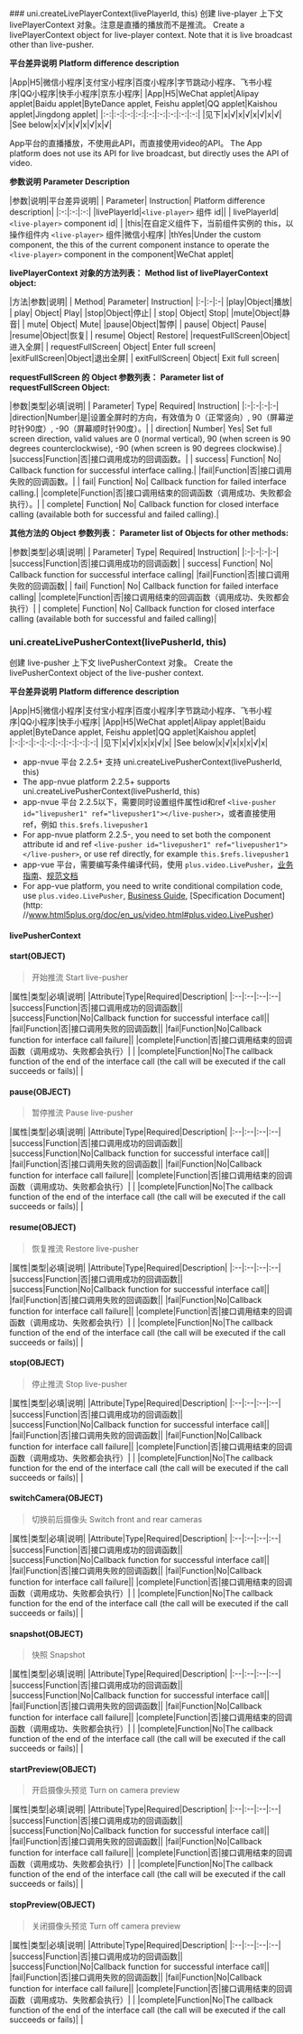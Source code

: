 <md-translatedByGoogle />
### uni.createLivePlayerContext(livePlayerId, this)
创建 live-player 上下文 livePlayerContext 对象。注意是直播的播放而不是推流。
Create a livePlayerContext object for live-player context. Note that it is live broadcast other than live-pusher.

**平台差异说明**
**Platform difference description**

|App|H5|微信小程序|支付宝小程序|百度小程序|字节跳动小程序、飞书小程序|QQ小程序|快手小程序|京东小程序|
|App|H5|WeChat applet|Alipay applet|Baidu applet|ByteDance applet, Feishu applet|QQ applet|Kaishou applet|Jingdong applet|
|:-:|:-:|:-:|:-:|:-:|:-:|:-:|:-:|:-:|
|见下|x|√|x|√|x|√|x|√|
|See below|x|√|x|√|x|√|x|√|

App平台的直播播放，不使用此API，而直接使用video的API。
The App platform does not use its API for live broadcast, but directly uses the API of video.

**参数说明**
**Parameter Description**

|参数|说明|平台差异说明|
| Parameter| Instruction| Platform difference description|
|:-:|:-:|:-:|
|livePlayerId|``<live-player>`` 组件 id||
| livePlayerId| `<live-player>` component id| |
|this|在自定义组件下，当前组件实例的 this，以操作组件内 ``<live-player>`` 组件|微信小程序|
|thYes|Under the custom component, the this of the current component instance to operate the ``<live-player>`` component in the component|WeChat applet|

**livePlayerContext 对象的方法列表：**
**Method list of livePlayerContext object:**

|方法|参数|说明|
| Method| Parameter| Instruction|
|:-|:-|:-|
|play|Object|播放|
| play| Object| Play|
|stop|Object|停止|
| stop| Object| Stop|
|mute|Object|静音|
| mute| Object| Mute|
|pause|Object|暂停|
| pause| Object| Pause|
|resume|Object|恢复|
| resume| Object| Restore|
|requestFullScreen|Object|进入全屏|
| requestFullScreen| Object| Enter full screen|
|exitFullScreen|Object|退出全屏|
| exitFullScreen| Object| Exit full screen|

**requestFullScreen 的 Object 参数列表：**
**Parameter list of requestFullScreen Object:**

|参数|类型|必填|说明|
| Parameter| Type| Required| Instruction|
|:-|:-|:-|:-|
|direction|Number|是|设置全屏时的方向，有效值为 0（正常竖向）, 90（屏幕逆时针90度）, -90（屏幕顺时针90度）。|
| direction| Number| Yes| Set full screen direction, valid values are 0 (normal vertical), 90 (when screen is 90 degrees counterclockwise), -90 (when screen is 90 degrees clockwise).|
|success|Function|否|接口调用成功的回调函数。|
| success| Function| No| Callback function for successful interface calling.|
|fail|Function|否|接口调用失败的回调函数。|
| fail| Function| No| Callback function for failed interface calling.|
|complete|Function|否|接口调用结束的回调函数（调用成功、失败都会执行）。|
| complete| Function| No| Callback function for closed interface calling (available both for successful and failed calling).|

**其他方法的 Object 参数列表：**
**Parameter list of Objects for other methods:**

|参数|类型|必填|说明|
| Parameter| Type| Required| Instruction|
|:-|:-|:-|:-|
|success|Function|否|接口调用成功的回调函数|
| success| Function| No| Callback function for successful interface calling|
|fail|Function|否|接口调用失败的回调函数|
| fail| Function| No| Callback function for failed interface calling|
|complete|Function|否|接口调用结束的回调函数（调用成功、失败都会执行）|
| complete| Function| No| Callback function for closed interface calling (available both for successful and failed calling)|



### uni.createLivePusherContext(livePusherId, this)
创建 live-pusher 上下文 livePusherContext 对象。
Create the livePusherContext object of the live-pusher context.

**平台差异说明**
**Platform difference description**

|App|H5|微信小程序|支付宝小程序|百度小程序|字节跳动小程序、飞书小程序|QQ小程序|快手小程序|
|App|H5|WeChat applet|Alipay applet|Baidu applet|ByteDance applet, Feishu applet|QQ applet|Kaishou applet|
|:-:|:-:|:-:|:-:|:-:|:-:|:-:|:-:|
|见下|x|√|x|x|x|√|x|
|See below|x|√|x|x|x|√|x|

- app-nvue 平台 2.2.5+ 支持 uni.createLivePusherContext(livePusherId, this)
- The app-nvue platform 2.2.5+ supports uni.createLivePusherContext(livePusherId, this)
- app-nvue 平台 2.2.5以下，需要同时设置组件属性id和ref ``<live-pusher id="livepusher1" ref="livepusher1"></live-pusher>``，或者直接使用 ref，例如 ``this.$refs.livepusher1``
- For app-nvue platform 2.2.5-, you need to set both the component attribute id and ref `<live-pusher id="livepusher1" ref="livepusher1"></live-pusher>`, or use ref directly, for example `this.$refs.livepusher1`
- app-vue 平台，需要编写条件编译代码，使用 `plus.video.LivePusher`，[业务指南](https://ask.dcloud.net.cn/article/13416)、[规范文档](http://www.html5plus.org/doc/zh_cn/video.html#plus.video.LivePusher)
- For app-vue platform, you need to write conditional compilation code, use `plus.video.LivePusher`, [Business Guide](https://ask.dcloud.net.cn/article/13416), [Specification Document](http: //www.html5plus.org/doc/en_us/video.html#plus.video.LivePusher)

#### livePusherContext
#### start(OBJECT)
> 开始推流
> Start live-pusher

|属性|类型|必填|说明|
|Attribute|Type|Required|Description|
|:--|:--|:--|:--|
|success|Function|否|接口调用成功的回调函数||
|success|Function|No|Callback function for successful interface call||
|fail|Function|否|接口调用失败的回调函数||
|fail|Function|No|Callback function for interface call failure||
|complete|Function|否|接口调用结束的回调函数（调用成功、失败都会执行）|&nbsp;|
|complete|Function|No|The callback function of the end of the interface call (the call will be executed if the call succeeds or fails)|&nbsp;|

#### pause(OBJECT)
> 暂停推流
> Pause live-pusher

|属性|类型|必填|说明|
|Attribute|Type|Required|Description|
|:--|:--|:--|:--|
|success|Function|否|接口调用成功的回调函数||
|success|Function|No|Callback function for successful interface call||
|fail|Function|否|接口调用失败的回调函数||
|fail|Function|No|Callback function for interface call failure||
|complete|Function|否|接口调用结束的回调函数（调用成功、失败都会执行）|&nbsp;|
|complete|Function|No|The callback function of the end of the interface call (the call will be executed if the call succeeds or fails)|&nbsp;|

#### resume(OBJECT)
> 恢复推流
> Restore live-pusher

|属性|类型|必填|说明|
|Attribute|Type|Required|Description|
|:--|:--|:--|:--|
|success|Function|否|接口调用成功的回调函数||
|success|Function|No|Callback function for successful interface call||
|fail|Function|否|接口调用失败的回调函数||
|fail|Function|No|Callback function for interface call failure||
|complete|Function|否|接口调用结束的回调函数（调用成功、失败都会执行）|&nbsp;|
|complete|Function|No|The callback function of the end of the interface call (the call will be executed if the call succeeds or fails)|&nbsp;|


#### stop(OBJECT)
> 停止推流
> Stop live-pusher

|属性|类型|必填|说明|
|Attribute|Type|Required|Description|
|:--|:--|:--|:--|
|success|Function|否|接口调用成功的回调函数||
|success|Function|No|Callback function for successful interface call||
|fail|Function|否|接口调用失败的回调函数||
|fail|Function|No|Callback function for interface call failure||
|complete|Function|否|接口调用结束的回调函数（调用成功、失败都会执行）|&nbsp;|
|complete|Function|No|The callback function for the end of the interface call (the call will be executed if the call succeeds or fails)|&nbsp;|

#### switchCamera(OBJECT)
> 切换前后摄像头
> Switch front and rear cameras

|属性|类型|必填|说明|
|Attribute|Type|Required|Description|
|:--|:--|:--|:--|
|success|Function|否|接口调用成功的回调函数||
|success|Function|No|Callback function for successful interface call||
|fail|Function|否|接口调用失败的回调函数||
|fail|Function|No|Callback function for interface call failure||
|complete|Function|否|接口调用结束的回调函数（调用成功、失败都会执行）|&nbsp;|
|complete|Function|No|The callback function for the end of the interface call (the call will be executed if the call succeeds or fails)|&nbsp;|

#### snapshot(OBJECT)
> 快照
> Snapshot

|属性|类型|必填|说明|
|Attribute|Type|Required|Description|
|:--|:--|:--|:--|
|success|Function|否|接口调用成功的回调函数||
|success|Function|No|Callback function for successful interface call||
|fail|Function|否|接口调用失败的回调函数||
|fail|Function|No|Callback function for interface call failure||
|complete|Function|否|接口调用结束的回调函数（调用成功、失败都会执行）|&nbsp;|
|complete|Function|No|The callback function of the end of the interface call (the call will be executed if the call succeeds or fails)|&nbsp;|

#### startPreview(OBJECT)
> 开启摄像头预览
> Turn on camera preview

|属性|类型|必填|说明|
|Attribute|Type|Required|Description|
|:--|:--|:--|:--|
|success|Function|否|接口调用成功的回调函数||
|success|Function|No|Callback function for successful interface call||
|fail|Function|否|接口调用失败的回调函数||
|fail|Function|No|Callback function for interface call failure||
|complete|Function|否|接口调用结束的回调函数（调用成功、失败都会执行）|&nbsp;|
|complete|Function|No|The callback function of the end of the interface call (the call will be executed if the call succeeds or fails)|&nbsp;|

#### stopPreview(OBJECT)
> 关闭摄像头预览
> Turn off camera preview

|属性|类型|必填|说明|
|Attribute|Type|Required|Description|
|:--|:--|:--|:--|
|success|Function|否|接口调用成功的回调函数||
|success|Function|No|Callback function for successful interface call||
|fail|Function|否|接口调用失败的回调函数||
|fail|Function|No|Callback function for interface call failure||
|complete|Function|否|接口调用结束的回调函数（调用成功、失败都会执行）|&nbsp;|
|complete|Function|No|The callback function of the end of the interface call (the call will be executed if the call succeeds or fails)|&nbsp;|
